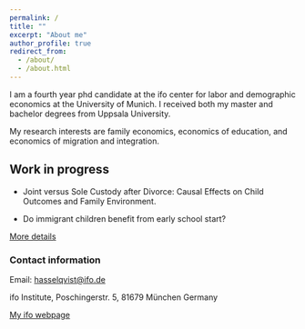 ```yaml
---
permalink: /
title: ""
excerpt: "About me"
author_profile: true
redirect_from: 
  - /about/
  - /about.html
---
```


I am a fourth year phd candidate at the ifo center for labor and demographic economics at the University of Munich. I received both my master and bachelor degrees from Uppsala University.

My research interests are family economics, economics of education, and economics of migration and integration.

## Work in progress

* Joint versus Sole Custody after Divorce: Causal Effects on Child Outcomes and Family Environment. 

* Do immigrant children benefit from early school start? 

[More details](https://hasselqvist.github.io/research/)


### Contact information

Email: hasselqvist@ifo.de

ifo Institute, Poschingerstr. 5, 81679 München Germany

[My ifo webpage](https://www.ifo.de/en/hasselqvist-a)


